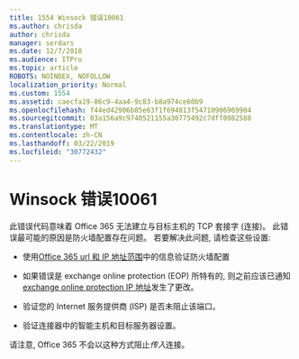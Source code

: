 ```yaml
---
title: 1554 Winsock 错误10061
ms.author: chrisda
author: chrisda
manager: serdars
ms.date: 12/7/2018
ms.audience: ITPro
ms.topic: article
ROBOTS: NOINDEX, NOFOLLOW
localization_priority: Normal
ms.custom: 1554
ms.assetid: caecfa19-86c9-4aa4-9c83-b8a974ce60b9
ms.openlocfilehash: f44ed42906b85e63f1f694813f54710906969904
ms.sourcegitcommit: 03a156a9c9740521155a30775492c7dff0982588
ms.translationtype: MT
ms.contentlocale: zh-CN
ms.lasthandoff: 03/22/2019
ms.locfileid: "30772432"
---
```

# <a name="winsock-error-10061"></a>Winsock 错误10061

此错误代码意味着 Office 365 无法建立与目标主机的 TCP 套接字 (连接)。 此错误最可能的原因是防火墙配置存在问题。 若要解决此问题, 请检查这些设置:
  
- 使用[Office 365 url 和 IP 地址范围](https://docs.microsoft.com/office365/enterprise/urls-and-ip-address-ranges)中的信息验证防火墙配置
    
- 如果错误是 exchange online protection (EOP) 所特有的, 则之前应该已通知[exchange online protection IP 地址](https://docs.microsoft.com/office365/SecurityCompliance/eop/exchange-online-protection-ip-addresses)发生了更改。
    
- 验证您的 Internet 服务提供商 (ISP) 是否未阻止该端口。
    
- 验证连接器中的智能主机和目标服务器设置。
    
请注意, Office 365 不会以这种方式阻止*传入*连接。 
  

